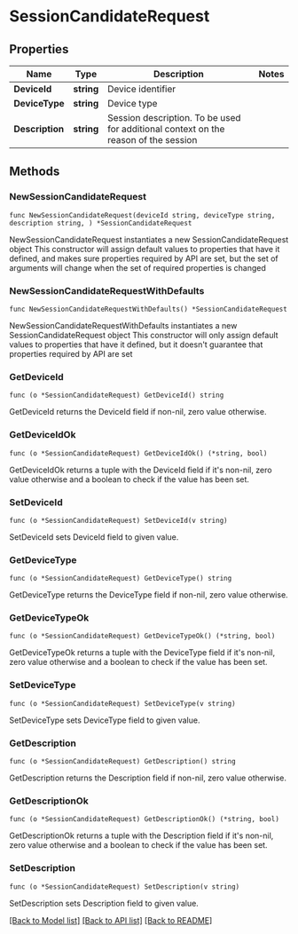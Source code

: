 # SessionCandidateRequest

## Properties

Name | Type | Description | Notes
------------ | ------------- | ------------- | -------------
**DeviceId** | **string** | Device identifier | 
**DeviceType** | **string** | Device type | 
**Description** | **string** | Session description. To be used for additional context on the reason of the session | 

## Methods

### NewSessionCandidateRequest

`func NewSessionCandidateRequest(deviceId string, deviceType string, description string, ) *SessionCandidateRequest`

NewSessionCandidateRequest instantiates a new SessionCandidateRequest object
This constructor will assign default values to properties that have it defined,
and makes sure properties required by API are set, but the set of arguments
will change when the set of required properties is changed

### NewSessionCandidateRequestWithDefaults

`func NewSessionCandidateRequestWithDefaults() *SessionCandidateRequest`

NewSessionCandidateRequestWithDefaults instantiates a new SessionCandidateRequest object
This constructor will only assign default values to properties that have it defined,
but it doesn't guarantee that properties required by API are set

### GetDeviceId

`func (o *SessionCandidateRequest) GetDeviceId() string`

GetDeviceId returns the DeviceId field if non-nil, zero value otherwise.

### GetDeviceIdOk

`func (o *SessionCandidateRequest) GetDeviceIdOk() (*string, bool)`

GetDeviceIdOk returns a tuple with the DeviceId field if it's non-nil, zero value otherwise
and a boolean to check if the value has been set.

### SetDeviceId

`func (o *SessionCandidateRequest) SetDeviceId(v string)`

SetDeviceId sets DeviceId field to given value.


### GetDeviceType

`func (o *SessionCandidateRequest) GetDeviceType() string`

GetDeviceType returns the DeviceType field if non-nil, zero value otherwise.

### GetDeviceTypeOk

`func (o *SessionCandidateRequest) GetDeviceTypeOk() (*string, bool)`

GetDeviceTypeOk returns a tuple with the DeviceType field if it's non-nil, zero value otherwise
and a boolean to check if the value has been set.

### SetDeviceType

`func (o *SessionCandidateRequest) SetDeviceType(v string)`

SetDeviceType sets DeviceType field to given value.


### GetDescription

`func (o *SessionCandidateRequest) GetDescription() string`

GetDescription returns the Description field if non-nil, zero value otherwise.

### GetDescriptionOk

`func (o *SessionCandidateRequest) GetDescriptionOk() (*string, bool)`

GetDescriptionOk returns a tuple with the Description field if it's non-nil, zero value otherwise
and a boolean to check if the value has been set.

### SetDescription

`func (o *SessionCandidateRequest) SetDescription(v string)`

SetDescription sets Description field to given value.



[[Back to Model list]](../README.md#documentation-for-models) [[Back to API list]](../README.md#documentation-for-api-endpoints) [[Back to README]](../README.md)


